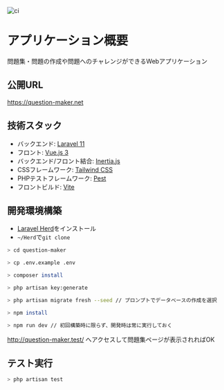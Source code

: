 ![ci](https://github.com/maru0914/question-maker/actions/workflows/laravel.yml/badge.svg)


# アプリケーション概要

問題集・問題の作成や問題へのチャレンジができるWebアプリケーション


## 公開URL
https://question-maker.net

## 技術スタック

- バックエンド: [Laravel 11](https://laravel.com/docs/11.x)
- フロント: [Vue.js 3](https://vuejs.org/guide/introduction)
- バックエンド/フロント結合: [Inertia.js](https://inertiajs.com/)
- CSSフレームワーク: [Tailwind CSS](https://tailwindcss.com/)
- PHPテストフレームワーク: [Pest](https://pestphp.com/)
- フロントビルド: [Vite](https://ja.vitejs.dev/)


## 開発環境構築

- [Laravel Herd](https://herd.laravel.com/)をインストール
- `~/Herd`で`git clone`

```bash
> cd question-maker

> cp .env.example .env

> composer install

> php artisan key:generate

> php artisan migrate fresh --seed // プロンプトでデータベースの作成を選択

> npm install

> npm run dev // 初回構築時に限らず、開発時は常に実行しておく
```

http://question-maker.test/ へアクセスして問題集ページが表示されればOK

## テスト実行

```bash
> php artisan test
```
